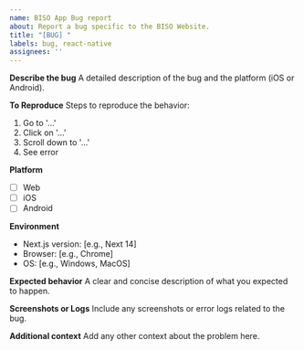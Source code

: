 ```yaml
---
name: BISO App Bug report
about: Report a bug specific to the BISO Website.
title: "[BUG] "
labels: bug, react-native
assignees: ''
---
```


**Describe the bug**
A detailed description of the bug and the platform (iOS or Android).

**To Reproduce**
Steps to reproduce the behavior:
1. Go to '...'
2. Click on '...'
3. Scroll down to '...'
4. See error

**Platform**
- [ ] Web
- [ ] iOS
- [ ] Android

**Environment**
- Next.js  version: [e.g., Next 14]
- Browser: [e.g., Chrome]
- OS: [e.g., Windows, MacOS]

**Expected behavior**
A clear and concise description of what you expected to happen.

**Screenshots or Logs**
Include any screenshots or error logs related to the bug.

**Additional context**
Add any other context about the problem here.
